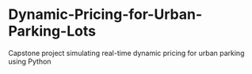 # Dynamic-Pricing-for-Urban-Parking-Lots
Capstone project simulating real-time dynamic pricing for urban parking using Python
